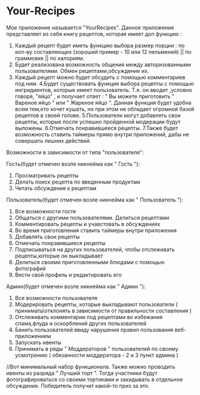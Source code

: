 # Your-Recipes
Мое приложение называется "YourRecipes". Данное приложение представляет из себя книгу рецептов, которая имеет доп функцию :

1. Каждый рецепт будет иметь функцию выбора размер порции : по кол-ву составляющих (хороший пример - 10 или 12 пельменей) || по граммовке || по калориям.
2. Будет реализована возможность общения между авторизованными пользователями. Обмен рецептами,обсуждение их. 
3. Каждый рецепт можно будет обсудить с помощью комментариев под ним.
4.Будет существовать функция выбора рецепты с помощью ингридиентов, которые имеет пользователь. Т.е. он вводит ,условно говоря, "яйцо" , и получает ответ : " Вы можете приготовить " Вареное яйцо " или " Жареное яйцо ". Данная функция будет удобна всем тем,кто хочет кушать, но при этом не обладает огромной базой рецептов в своей голове.
5.Пользователи могут добавлять свои рецепты, которые после успешно пройденной модерации будут выложены.
6.Отмечать понравившееся рецепты.
7.Также будет возможность ставить таймеры прямо внутри приложений, дабы не совершать лишних действий.

Возможности в зависимости от типа "пользователя":

Гость(будет отмечен возле никнейма как " Гость "):

1. Просматривать рецепты
2. Делать поиск рецепта по введенным продуктам
3. Читать обсуждения к рецептам

Пользователь(будет отмечен возле никнейма как " Пользователь "):

1. Все возможности гостя
2. Общаться с другими пользователями. Делиться рецептами
3. Комментировать рецепты и учавстовать в обсуждениях
4. Во время приготовления ставить таймеры внутри приложения
5. Добавлять свои рецепты
6. Отмечать понравившиеся рецепты
7. Подписываться на других пользователей, чтобы отслеживать рецепты,которые он выкладывает
8. Делиться своими приготовленными блюдами с помощью фотографий
9. Вести свой профиль и редактировать его

Админ(будет отмечен возле никнейма как " Админ "):

1. Все возможности пользователя
2. Модерировать рецепты, которые выкладывают пользователи ( принимать\отклонять в зависимости от правильности составления )
3. Отслеживать комментарии под рецептами во избежания спама,флуда и оскорблений других пользователей
4. Банить пользователей ввиду нарушения правил пользования веб-приложением
5. Запускать ивенты
6. Принимать в ряды " Моддераторов " пользователей по своему усмотрению ( обязанности моддератора - 2 и 3 пункт админа )


//Вот минимальный набор функционала. Также можно проводить ивенты из разряда " Лучший торт ". Тогда участники будут фотографироваться со своими тортиками и закидывать в отдельное обсуждение. Победитель получит какой-то приз за это.
